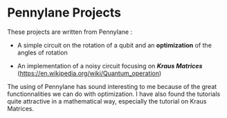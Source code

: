 # Pennylane Projects

These projects are written from Pennylane :


- A simple circuit on the rotation of a qubit and an __optimization__ of the angles of rotation

- An implementation of a noisy circuit focusing on __*Kraus Matrices*__ (https://en.wikipedia.org/wiki/Quantum_operation)

The using of Pennylane has sound interesting to me because of the great functionnalities we can do with optimization. I have also found the tutorials quite attractive in a mathematical way, especially the tutorial on Kraus Matrices.
